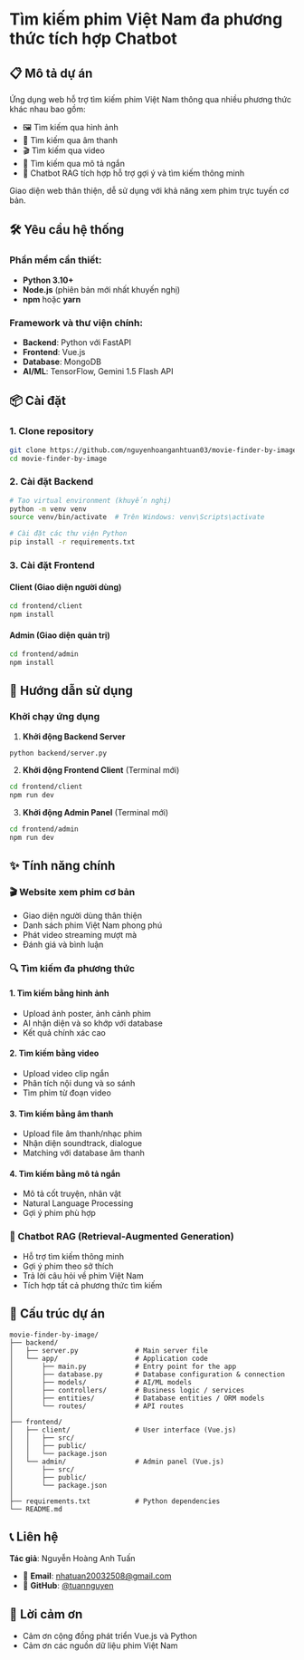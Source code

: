 # Tìm kiếm phim Việt Nam đa phương thức tích hợp Chatbot

## 📋 Mô tả dự án

Ứng dụng web hỗ trợ tìm kiếm phim Việt Nam thông qua nhiều phương thức khác nhau bao gồm:
- 🖼️ Tìm kiếm qua hình ảnh
- 🎵 Tìm kiếm qua âm thanh
- 🎬 Tìm kiếm qua video
- 📝 Tìm kiếm qua mô tả ngắn
- 🤖 Chatbot RAG tích hợp hỗ trợ gợi ý và tìm kiếm thông minh

Giao diện web thân thiện, dễ sử dụng với khả năng xem phim trực tuyến cơ bản.

## 🛠️ Yêu cầu hệ thống

### Phần mềm cần thiết:
- **Python 3.10+**
- **Node.js** (phiên bản mới nhất khuyến nghị)
- **npm** hoặc **yarn**

### Framework và thư viện chính:
- **Backend**: Python với FastAPI
- **Frontend**: Vue.js
- **Database**: MongoDB
- **AI/ML**: TensorFlow, Gemini 1.5 Flash API

## 📦 Cài đặt

### 1. Clone repository

```bash
git clone https://github.com/nguyenhoanganhtuan03/movie-finder-by-image.git
cd movie-finder-by-image
```

### 2. Cài đặt Backend

```bash
# Tạo virtual environment (khuyến nghị)
python -m venv venv
source venv/bin/activate  # Trên Windows: venv\Scripts\activate

# Cài đặt các thư viện Python
pip install -r requirements.txt
```

### 3. Cài đặt Frontend

#### Client (Giao diện người dùng)
```bash
cd frontend/client
npm install
```

#### Admin (Giao diện quản trị)
```bash
cd frontend/admin
npm install
```

## 🚀 Hướng dẫn sử dụng

### Khởi chạy ứng dụng

1. **Khởi động Backend Server**
```bash
python backend/server.py
```

2. **Khởi động Frontend Client** (Terminal mới)
```bash
cd frontend/client
npm run dev
```

3. **Khởi động Admin Panel** (Terminal mới)
```bash
cd frontend/admin
npm run dev
```

## ✨ Tính năng chính

### 🎬 Website xem phim cơ bản
- Giao diện người dùng thân thiện
- Danh sách phim Việt Nam phong phú
- Phát video streaming mượt mà
- Đánh giá và bình luận

### 🔍 Tìm kiếm đa phương thức

#### 1. Tìm kiếm bằng hình ảnh
- Upload ảnh poster, ảnh cảnh phim
- AI nhận diện và so khớp với database
- Kết quả chính xác cao

#### 2. Tìm kiếm bằng video
- Upload video clip ngắn
- Phân tích nội dung và so sánh
- Tìm phim từ đoạn video

#### 3. Tìm kiếm bằng âm thanh
- Upload file âm thanh/nhạc phim
- Nhận diện soundtrack, dialogue
- Matching với database âm thanh

#### 4. Tìm kiếm bằng mô tả ngắn
- Mô tả cốt truyện, nhân vật
- Natural Language Processing
- Gợi ý phim phù hợp

### 🤖 Chatbot RAG (Retrieval-Augmented Generation)
- Hỗ trợ tìm kiếm thông minh
- Gợi ý phim theo sở thích
- Trả lời câu hỏi về phim Việt Nam
- Tích hợp tất cả phương thức tìm kiếm

## 📁 Cấu trúc dự án

```
movie-finder-by-image/
├── backend/
│   ├── server.py              # Main server file
│   └── app/                   # Application code
│       ├── main.py            # Entry point for the app
│       ├── database.py        # Database configuration & connection
│       ├── models/            # AI/ML models
│       ├── controllers/       # Business logic / services
│       ├── entities/          # Database entities / ORM models
│       └── routes/            # API routes
│
├── frontend/
│   ├── client/                # User interface (Vue.js)
│   │   ├── src/
│   │   ├── public/
│   │   └── package.json
│   └── admin/                 # Admin panel (Vue.js)
│       ├── src/
│       ├── public/
│       └── package.json
│
├── requirements.txt           # Python dependencies
└── README.md
```

## 📞 Liên hệ

**Tác giả**: Nguyễn Hoàng Anh Tuấn
- 📧 **Email**: [nhatuan20032508@gmail.com](mailto:nhatuan20032508@gmail.com)
- 💼 **GitHub**: [@tuannguyen](https://github.com/nguyenhoanganhtuan03)

## 🙏 Lời cảm ơn

- Cảm ơn cộng đồng phát triển Vue.js và Python
- Cảm ơn các nguồn dữ liệu phim Việt Nam
